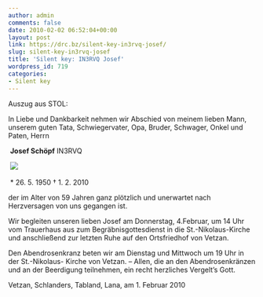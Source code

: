 ```yaml
---
author: admin
comments: false
date: 2010-02-02 06:52:04+00:00
layout: post
link: https://drc.bz/silent-key-in3rvq-josef/
slug: silent-key-in3rvq-josef
title: 'Silent key: IN3RVQ Josef'
wordpress_id: 719
categories:
- Silent key
---
```





Auszug aus STOL:




In Liebe und Dankbarkeit nehmen wir Abschied von meinem lieben Mann, unserem guten Tata, Schwiegervater, Opa, Bruder, Schwager, Onkel und Paten, Herrn






 **Josef Schöpf** IN3RVQ

 ![](http://www.stol.it/var/ezflow_site/storage/images/dolomiten/dolomiten/todesanzeigen-hom/josef-schoepf2/869765-1-ger-DE/Josef-Schoepf_todesanzeige.jpg)

 * 26. 5. 1950 † 1. 2. 2010

der im Alter von 59 Jahren ganz plötzlich und unerwartet nach Herzversagen von uns gegangen ist.

Wir begleiten unseren lieben Josef am Donnerstag, 4.Februar, um 14 Uhr vom Trauerhaus aus zum Begräbnisgottesdienst in die St.-Nikolaus-Kirche und anschließend zur letzten Ruhe auf den Ortsfriedhof von Vetzan.

Den Abendrosenkranz beten wir am Dienstag und Mittwoch um 19 Uhr in der St.-Nikolaus- Kirche von Vetzan. – Allen, die an den Abendrosenkränzen und an der Beerdigung teilnehmen, ein recht herzliches Vergelt’s Gott.

Vetzan, Schlanders, Tabland, Lana,
am 1. Februar 2010





